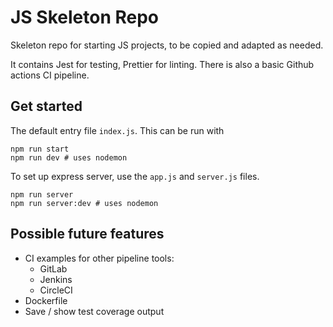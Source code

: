 # JS Skeleton Repo

Skeleton repo for starting JS projects, to be copied and adapted as needed.

It contains Jest for testing, Prettier for linting. There is also a basic Github actions CI pipeline.

## Get started

The default entry file `index.js`. This can be run with

```
npm run start
npm run dev # uses nodemon
```

To set up express server, use the `app.js` and `server.js` files.

```
npm run server
npm run server:dev # uses nodemon
```

## Possible future features

- CI examples for other pipeline tools:
  - GitLab
  - Jenkins
  - CircleCI
- Dockerfile
- Save / show test coverage output
